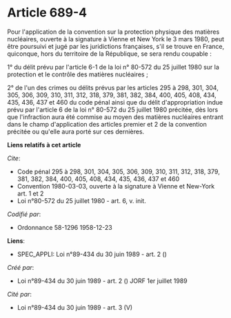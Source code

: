 # Article 689-4

Pour l'application de la convention sur la protection physique des matières nucléaires, ouverte à la signature à Vienne et
New York le 3 mars 1980, peut être poursuivi et jugé par les juridictions françaises, s'il se trouve en France, quiconque,
hors du territoire de la République, se sera rendu coupable :

1° du délit prévu par l'article 6-1 de la loi n° 80-572 du 25 juillet 1980 sur la protection et le contrôle des matières
nucléaires ;

2° de l'un des crimes ou délits prévus par les articles 295 à 298, 301, 304, 305, 306, 309, 310, 311, 312, 318, 379, 381,
382, 384, 400, 405, 408, 434, 435, 436, 437 et 460 du code pénal ainsi que du délit d'appropriation indue prévu par l'article
6 de la loi n° 80-572 du 25 juillet 1980 précitée, dès lors que l'infraction aura été commise au moyen des matières
nucléaires entrant dans le champ d'application des articles premier et 2 de la convention précitée ou qu'elle aura porté sur
ces dernières.

**Liens relatifs à cet article**

_Cite_:

  - Code pénal 295 à 298, 301, 304, 305, 306, 309, 310, 311, 312, 318, 379, 381, 382, 384, 400, 405, 408, 434, 435, 436, 437 et 460
  - Convention 1980-03-03, ouverte à la signature à Vienne et New-York art. 1 et 2
  - Loi n°80-572 du 25 juillet 1980 - art. 6, v. init.

_Codifié par_:

  - Ordonnance 58-1296 1958-12-23

**Liens**:

  - SPEC_APPLI: Loi n°89-434 du 30 juin 1989 - art. 2 ()

_Créé par_:

  - Loi n°89-434 du 30 juin 1989 - art. 2 () JORF 1er juillet 1989

_Cité par_:

  - Loi n°89-434 du 30 juin 1989 - art. 3 (V)
